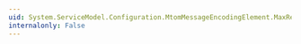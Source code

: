 ```yaml
---
uid: System.ServiceModel.Configuration.MtomMessageEncodingElement.MaxReadPoolSize
internalonly: False
---
```

